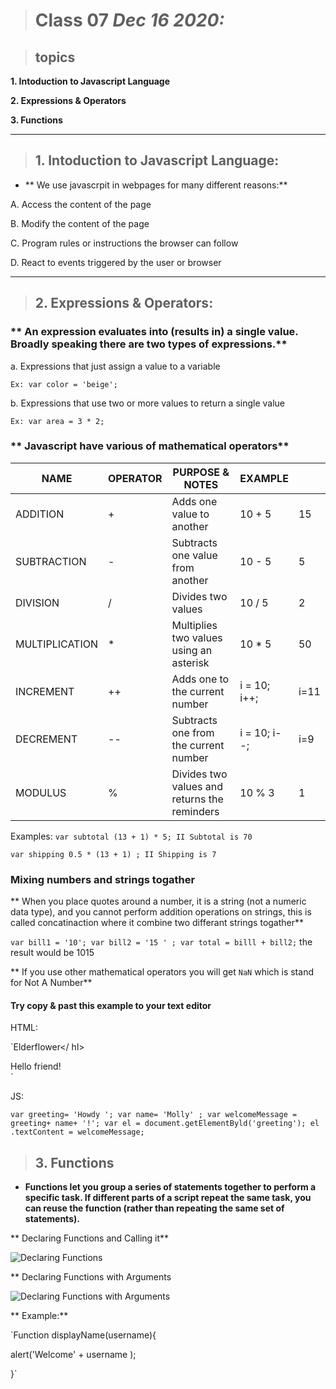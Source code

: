 > # Class 07  *Dec 16 2020:*

> ## topics

__1. Intoduction to Javascript Language__

__2. Expressions & Operators__

__3. Functions__

---

> ## 1. Intoduction to Javascript Language:

  * ** We use javascrpit in webpages for many different reasons:**
  
A. Access the content of the page

B. Modify the content of the page

C. Program rules or instructions the browser can follow

D. React to events triggered by the user or browser 

---

> ## 2. Expressions & Operators:

### ** An expression evaluates into (results in) a single value. Broadly speaking there are two types of expressions.**
 
 a. Expressions that just assign a value to a variable 
 
    Ex: var color = 'beige'; 
    
 b. Expressions that use two or more values to return a single value
 
    Ex: var area = 3 * 2; 
    
    
 ###  ** Javascript have various of mathematical operators**
    
    
| NAME           | OPERATOR | PURPOSE & NOTES                              | EXAMPLE        |      |
|----------------|----------|----------------------------------------------|----------------|------|
| ADDITION       |    +     | Adds one value to another                    | 10 + 5         | 15   |
| SUBTRACTION    |    -     | Subtracts one value from another             | 10 - 5         | 5    |
| DIVISION       |    /     | Divides two values                           | 10 / 5         | 2    |
| MULTIPLICATION |    *     | Multiplies two values using an asterisk      | 10 * 5         | 50   |
| INCREMENT      |    ++    | Adds one to the current number               | i = 10;  i++;  | i=11 |
| DECREMENT      |    --    | Subtracts one from the current number        | i = 10;  i--;  | i=9  |
| MODULUS        |    %     | Divides two values and returns the reminders | 10 % 3         | 1    |
    
 
 Examples: 
`var subtotal (13 + 1) * 5; II Subtotal is 70`

`var shipping 0.5 * (13 + 1) ; II Shipping is 7`


### Mixing numbers and strings togather 
** When you place quotes around a number, it is a string (not a numeric data type), and you cannot perform addition operations on strings, this is called concatinaction where it combine two differant strings togather**

`var bill1 = '10';
var bill2 = '15 ' ;
var total = billl + bill2;` the result would be 1015

** If you use other mathematical operators you will get `NaN` which is stand for Not A Number** 


#### Try copy & past this example to your text editor  

HTML:

`<hl>Elderflower</ hl>
<div id="content">
<div id="greeting" class="message">Hello
<span id="name">friend</span>!
</div>
</div>
<script src="js/string-operator.js"></script>`


JS:

`var greeting= 'Howdy ';
var name= 'Molly' ;
var welcomeMessage = greeting+ name+ '!';
var el = document.getElementByld('greeting');
el .textContent = welcomeMessage;`




 
> ## __3. Functions__

* **Functions let you group a series of statements together to perform a specific task. If different parts of a script repeat the same task, you can reuse the function (rather than repeating the same set of statements).**

** Declaring Functions and Calling it**

![ Declaring Functions](https://dhananjay25.files.wordpress.com/2017/09/image6.png)


** Declaring Functions with Arguments 

![ Declaring Functions with Arguments ](https://miro.medium.com/max/2394/1*AAOGzeTzt0-TBksxkiSyPA.jpeg)



** Example:**


`Function displayName(username){

alert('Welcome' + username );

}`

